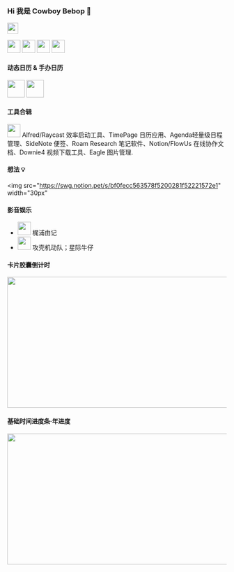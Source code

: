 ### Hi 我是 Cowboy Bebop 👋
 <img src="https://avatars.githubusercontent.com/u/30693884?v=4" width="25px" />
 
<br />

<img src="https://swg.notion.pet/s/6d85a2b962cffa001079758f05a9d0cd" width="30px" /> <img src="https://swg.notion.pet/s/eda7dd5063574cef002a9da130eb9b26" width="30px" /> <img src="https://swg.notion.pet/s/371fb7ad63574d0b001c8f996a76b112" width="30px" /> <img src="https://swg.notion.pet/s/80516fb663574df40029aeed2190c38a" width="30px" />

#### 动态日历 & 手办日历
<img src="https://swg.notion.pet/s/6842667962f70a9d0de545882501a7da" width="40px" />  <img src="https://swg.notion.pet/s/6d85a2b962cff9b110796b3c2db7a806" width="40px" />
 
#### 工具合辑
<img src="https://swg.notion.pet/s/28ad1a7463575250002051f0769f5e0e" width="30px" ></code> Alfred/Raycast 效率启动工具、TimePage 日历应用、Agenda轻量级日程管理、SideNote 便签、Roam Research 笔记软件、Notion/FlowUs 在线协作文档、Downie4 视频下载工具、Eagle 图片管理.
#### 想法 💡
<img src="https://swg.notion.pet/s/bf0fecc563578f5200281f52221572e1" width="30px"

#### 影音娱乐
- <img src="https://swg.notion.pet/s/ab3f0baf63578e4c002c164c5cb54325" width="30px" /> 梶浦由记
- <img src="https://swg.notion.pet/s/80516fb663578dd2002cbc135bfcf57b" width="30px" /> 攻壳机动队；星际牛仔

#### 卡片胶囊倒计时
<img src="https://swg.notion.pet/s/bg-76fd7bc163574e290025da68708cd056" style="min-width:100px;width:750px;min-height:100px;height:300px">

#### 基础时间进度条·年进度
<img src="https://swg.notion.pet/s/bg-ac74c002635750890021d86953fabfd9" style="min-width:100px;width:750px;min-height:100px;height:300px">

